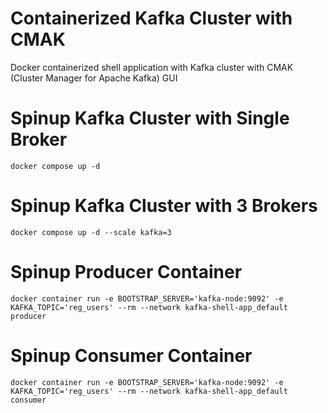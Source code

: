 # Containerized Kafka Cluster with CMAK

Docker containerized shell application with Kafka cluster with CMAK (Cluster Manager for Apache Kafka) GUI

# Spinup Kafka Cluster with Single Broker

`docker compose up -d`

# Spinup Kafka Cluster with 3 Brokers

`docker compose up -d --scale kafka=3`

# Spinup Producer Container

`docker container run -e BOOTSTRAP_SERVER='kafka-node:9092' -e KAFKA_TOPIC='reg_users' --rm --network kafka-shell-app_default producer`

# Spinup Consumer Container

`docker container run -e BOOTSTRAP_SERVER='kafka-node:9092' -e KAFKA_TOPIC='reg_users' --rm --network kafka-shell-app_default consumer`

